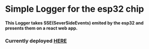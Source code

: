 # Simple Logger for the esp32 chip

#### This Logger takes SSE(SeverSideEvents) emited by the esp32 and presents them on a react web app.

### Currently deployed [HERE](https://leguizard.vercel.app/)

